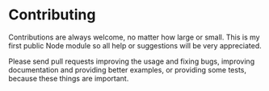 # Contributing

Contributions are always welcome, no matter how large or small.
This is my first public Node module so all help or suggestions will be very appreciated.

Please send pull requests improving the usage and fixing bugs, improving documentation and providing better examples, or providing some tests, because these things are important.
